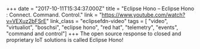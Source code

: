 +++
date = "2017-10-11T15:34:37.000Z"
title = "Eclipse Hono – Eclipse Hono : Connect. Command. Control."
link = "https://www.youtube.com/watch?v=VEXuz2bFSrE"
link_class  = "eclipsefdn-video"
tags = [ "video", "virtualiot", "boschsi", "eclipse hono", "red hat", "telemetry", "events", "command and control"]
+++
The open source response to closed and proprietary IoT solutions is called Eclipse Hono!